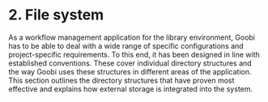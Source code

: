 # 2. File system

As a workflow management application for the library environment, Goobi has to be able to deal with a wide range of specific configurations and project-specific requirements. To this end, it has been designed in line with established conventions. These cover individual directory structures and the way Goobi uses these structures in different areas of the application. This section outlines the directory structures that have proven most effective and explains how external storage is integrated into the system.


